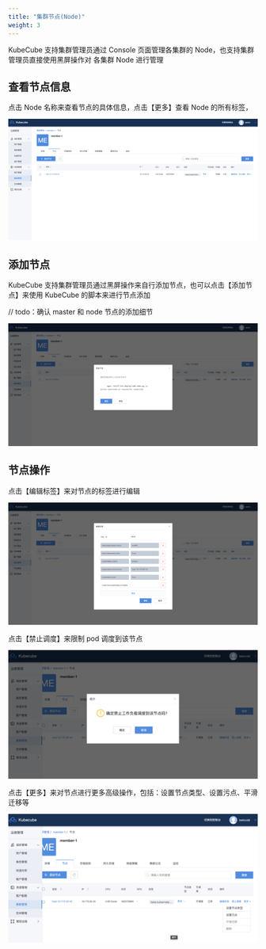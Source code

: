 ```yaml
---
title: "集群节点(Node)"
weight: 3
---
```


KubeCube 支持集群管理员通过 Console 页面管理各集群的 Node，也支持集群管理员直接使用黑屏操作对 各集群 Node 进行管理

## 查看节点信息

点击 Node 名称来查看节点的具体信息，点击【更多】查看 Node 的所有标签，

![node-info](/imgs/产品使用指南/运维管理功能/K8s集群管理/集群级资源管理/Node/node-info.png)

## 添加节点

KubeCube 支持集群管理员通过黑屏操作来自行添加节点，也可以点击【添加节点】来使用 KubeCube 的脚本来进行节点添加

// todo：确认 master 和 node 节点的添加细节

![add-node](/imgs/产品使用指南/运维管理功能/K8s集群管理/集群级资源管理/Node/add-node.png)

## 节点操作

点击【编辑标签】来对节点的标签进行编辑

![edit-labels](/imgs/产品使用指南/运维管理功能/K8s集群管理/集群级资源管理/Node/edit-labels.png)

点击【禁止调度】来限制 pod 调度到该节点

![no-schedual](/imgs/产品使用指南/运维管理功能/K8s集群管理/集群级资源管理/Node/no-schedual.png)

点击【更多】来对节点进行更多高级操作，包括：设置节点类型、设置污点、平滑迁移等

![edit-node](/imgs/产品使用指南/运维管理功能/K8s集群管理/集群级资源管理/Node/edit-node.png)
